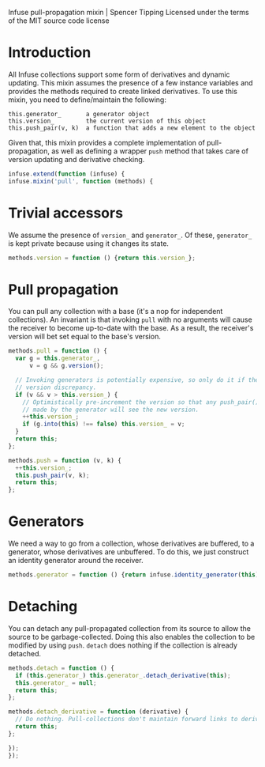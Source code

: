Infuse pull-propagation mixin | Spencer Tipping
Licensed under the terms of the MIT source code license

# Introduction

All Infuse collections support some form of derivatives and dynamic updating.
This mixin assumes the presence of a few instance variables and provides the
methods required to create linked derivatives. To use this mixin, you need to
define/maintain the following:

    this.generator_       a generator object
    this.version_         the current version of this object
    this.push_pair(v, k)  a function that adds a new element to the object

Given that, this mixin provides a complete implementation of pull-propagation,
as well as defining a wrapper `push` method that takes care of version
updating and derivative checking.

```js
infuse.extend(function (infuse) {
infuse.mixin('pull', function (methods) {
```

# Trivial accessors

We assume the presence of `version_` and `generator_`. Of these, `generator_`
is kept private because using it changes its state.

```js
methods.version = function () {return this.version_};
```

# Pull propagation

You can pull any collection with a base (it's a nop for independent
collections). An invariant is that invoking `pull` with no arguments will cause
the receiver to become up-to-date with the base. As a result, the receiver's
version will bet set equal to the base's version.

```js
methods.pull = function () {
  var g = this.generator_,
      v = g && g.version();
```

```js
  // Invoking generators is potentially expensive, so only do it if there's a
  // version discrepancy.
  if (v && v > this.version_) {
    // Optimistically pre-increment the version so that any push_pair() calls
    // made by the generator will see the new version.
    ++this.version_;
    if (g.into(this) !== false) this.version_ = v;
  }
  return this;
};
```

```js
methods.push = function (v, k) {
  ++this.version_;
  this.push_pair(v, k);
  return this;
};
```

# Generators

We need a way to go from a collection, whose derivatives are buffered, to a
generator, whose derivatives are unbuffered. To do this, we just construct an
identity generator around the receiver.

```js
methods.generator = function () {return infuse.identity_generator(this)};
```

# Detaching

You can detach any pull-propagated collection from its source to allow the
source to be garbage-collected. Doing this also enables the collection to be
modified by using `push`. `detach` does nothing if the collection is already
detached.

```js
methods.detach = function () {
  if (this.generator_) this.generator_.detach_derivative(this);
  this.generator_ = null;
  return this;
};
```

```js
methods.detach_derivative = function (derivative) {
  // Do nothing. Pull-collections don't maintain forward links to derivatives.
  return this;
};
```

```js
});
});

```
